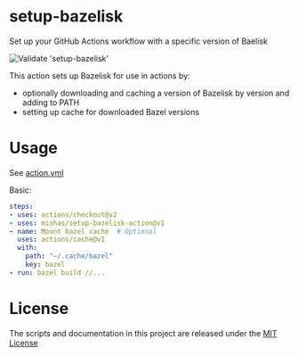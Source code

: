 # setup-bazelisk
Set up your GitHub Actions workflow with a specific version of Baelisk

![Validate 'setup-bazelisk'](https://github.com/mishas/setup-bazelisk-action/workflows/Validate%20'setup-bazelisk'/badge.svg)

This action sets up Bazelisk for use in actions by:

- optionally downloading and caching a version of Bazelisk by version and adding to PATH
- setting up cache for downloaded Bazel versions

# Usage

See [action.yml](action.yml)

Basic:
```yaml
steps:
- uses: actions/checkout@v2
- uses: mishas/setup-bazelisk-action@v1
- name: Mount bazel cache  # Optional
  uses: actions/cache@v1
  with:
    path: "~/.cache/bazel"
    key: bazel
- run: bazel build //...
```

# License

The scripts and documentation in this project are released under the [MIT License](LICENSE)
